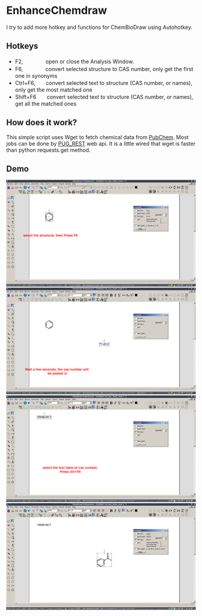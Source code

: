 # EnhanceChemdraw

I try to add more hotkey and functions for ChemBioDraw using Autohotkey.

## Hotkeys


  * F2,　　　　 open or close the Analysis Window.
  * F6,　　　　 convert selected structure to CAS number, only get the first one in synonyms
  * Ctrl+F6,　　convert selected text to structure (CAS number, or names), only get the most matched one
  * Shift+F6　　convert selected text to structure (CAS number, or names), get all the matched ones


## How does it work?

This simple script uses Wget to fetch chemical data from [PubChem](http://pubchem.ncbi.nlm.nih.gov/). Most jobs can be done by [PUG_REST](https://pubchem.ncbi.nlm.nih.gov/pug_rest/PUG_REST_Tutorial.html) web api. It is a little wired that wget is faster than python requests.get method.


## Demo
![](https://raw.githubusercontent.com/phylixal/EnhanceChemdraw/master/IM1.png)
![](https://raw.githubusercontent.com/phylixal/EnhanceChemdraw/master/IM2.png)
![](https://raw.githubusercontent.com/phylixal/EnhanceChemdraw/master/IM3.png)
![](https://raw.githubusercontent.com/phylixal/EnhanceChemdraw/master/IM4.png)
